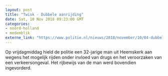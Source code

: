 ```yaml
---
layout: post
title: "Twisk - Dubbele aanrijding"
date: Sat, 10 Nov 2018 09:23:00 GMT
categories: 
- noord-holland 
- medemblik 
externe_link: "https://www.politie.nl/nieuws/2018/november/10/04-dubbele-aanrijding.html"
---
```


Op vrijdagmiddag hield de politie een 32-jarige man uit Heemskerk aan wegens het mogelijk rijden onder invloed van drugs en het veroorzaken van een verkeersongeval. Het rijbewijs van de man werd bovendien ingevorderd.
